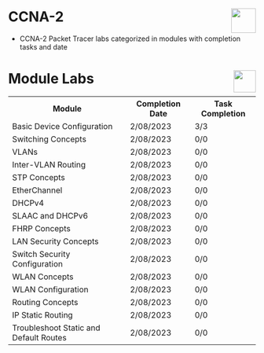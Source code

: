 # CCNA-2 <img align='right' src='https://cdn.dribbble.com/users/3826508/screenshots/14400745/media/d95e3ca02e149c6e8f96f0e20941b28e.gif' width='50' height='50'>
- CCNA-2 Packet Tracer labs categorized in modules with completion tasks and date

# Module Labs <img align='right' src='https://media.tenor.com/NdWpwj3NKpYAAAAM/santosh-dawar-scientist.gif' width='45' height='45'>

<div style='text-align: center'>
  <table>
    <tr>
      <th>Module</th>
      <th>Completion Date</th>
      <th>Task Completion</th>
    </tr>
    <tr>
      <td>Basic Device Configuration</td>
      <td>2/08/2023</td>
      <td>3/3</td>
    </tr>
    <tr>
      <td>Switching Concepts</td>
      <td>2/08/2023</td>
      <td>0/0</td>
    </tr>
    <tr>
      <td>VLANs</td>
      <td>2/08/2023</td>
      <td>0/0</td>
    </tr>
    <tr>
      <td>Inter-VLAN Routing</td>
      <td>2/08/2023</td>
      <td>0/0</td>
    </tr>
    <tr>
      <td>STP Concepts</td>
      <td>2/08/2023</td>
      <td>0/0</td>
    </tr>
    <tr>
      <td>EtherChannel</td>
      <td>2/08/2023</td>
      <td>0/0</td>
    </tr>
    <tr>
      <td>DHCPv4</td>
      <td>2/08/2023</td>
      <td>0/0</td>
    </tr>
    <tr>
      <td>SLAAC and DHCPv6</td>
      <td>2/08/2023</td>
      <td>0/0</td>
    </tr>
    <tr>
      <td>FHRP Concepts</td>
      <td>2/08/2023</td>
      <td>0/0</td>
    </tr>
    <tr>
      <td>LAN Security Concepts</td>
      <td>2/08/2023</td>
      <td>0/0</td>
    </tr>
    <tr>
      <td>Switch Security Configuration</td>
      <td>2/08/2023</td>
      <td>0/0</td>
    </tr>
    <tr>
      <td>WLAN Concepts</td>
      <td>2/08/2023</td>
      <td>0/0</td>
    </tr>
    <tr>
      <td>WLAN Configuration</td>
      <td>2/08/2023</td>
      <td>0/0</td>
    </tr>
    <tr>
      <td>Routing Concepts</td>
      <td>2/08/2023</td>
      <td>0/0</td>
    </tr>
    <tr>
      <td>IP Static Routing</td>
      <td>2/08/2023</td>
      <td>0/0</td>
    </tr>
    <tr>
      <td>Troubleshoot Static and Default Routes</td>
      <td>2/08/2023</td>
      <td>0/0</td>
    </tr>
  </table>
</div>
